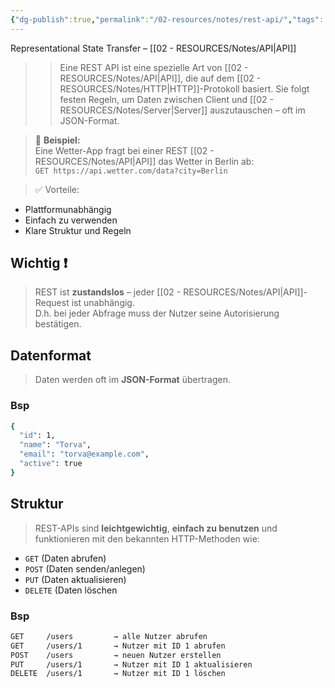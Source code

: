 ```yaml
---
{"dg-publish":true,"permalink":"/02-resources/notes/rest-api/","tags":["informatik/code","tools"],"noteIcon":"","updated":"2025-10-29T12:59:09.813+01:00"}
---
```


Representational State Transfer – [[02 - RESOURCES/Notes/API\|API]]
> 
>> Eine REST API ist eine spezielle Art von [[02 - RESOURCES/Notes/API\|API]], die auf dem [[02 - RESOURCES/Notes/HTTP\|HTTP]]-Protokoll basiert. Sie folgt festen Regeln, um Daten zwischen Client und [[02 - RESOURCES/Notes/Server\|Server]] auszutauschen – oft im JSON-Format.


> 📌 **Beispiel:**  
> Eine Wetter-App fragt bei einer REST [[02 - RESOURCES/Notes/API\|API]] das Wetter in Berlin ab:  
> `GET https://api.wetter.com/data?city=Berlin`

> ✅ Vorteile:

- Plattformunabhängig
- Einfach zu verwenden
- Klare Struktur und Regeln    

## Wichtig ❗
> REST ist **zustandslos** – jeder [[02 - RESOURCES/Notes/API\|API]]-Request ist unabhängig.    
> D.h. bei jeder Abfrage muss der Nutzer seine Autorisierung bestätigen.

## Datenformat
> Daten werden oft im **JSON-Format** übertragen.

### Bsp
```bash
{
  "id": 1,
  "name": "Torva",
  "email": "torva@example.com",
  "active": true
}
```
## Struktur
> REST-APIs sind **leichtgewichtig**, **einfach zu benutzen** und funktionieren mit den bekannten HTTP-Methoden wie:

- `GET` (Daten abrufen)
- `POST` (Daten senden/anlegen)    
- `PUT` (Daten aktualisieren)
- `DELETE` (Daten löschen
### Bsp
```bash
GET     /users         → alle Nutzer abrufen  
GET     /users/1       → Nutzer mit ID 1 abrufen  
POST    /users         → neuen Nutzer erstellen  
PUT     /users/1       → Nutzer mit ID 1 aktualisieren  
DELETE  /users/1       → Nutzer mit ID 1 löschen
```
